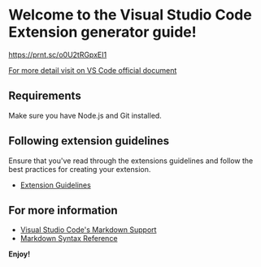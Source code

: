 # Welcome to the Visual Studio Code Extension generator guide!

https://prnt.sc/o0U2tRGpxEI1

[For more detail visit on VS Code official document](https://code.visualstudio.com/api/get-started/your-first-extension)


## Requirements

Make sure you have Node.js and Git installed.

## Following extension guidelines

Ensure that you've read through the extensions guidelines and follow the best practices for creating your extension.

- [Extension Guidelines](https://code.visualstudio.com/api/references/extension-guidelines)


## For more information

- [Visual Studio Code's Markdown Support](http://code.visualstudio.com/docs/languages/markdown)
- [Markdown Syntax Reference](https://help.github.com/articles/markdown-basics/)

**Enjoy!**
